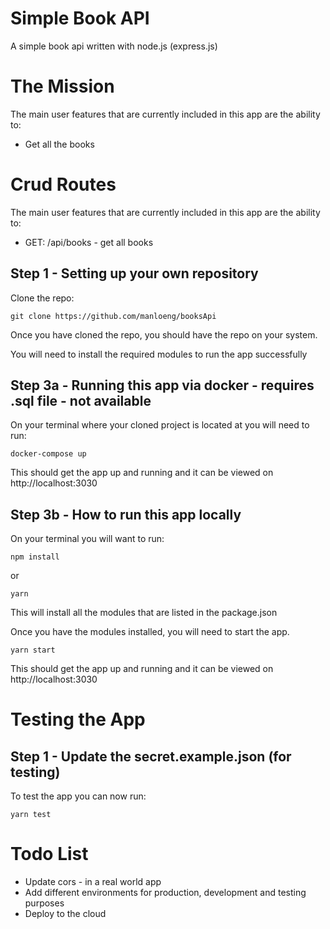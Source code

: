# Simple Book API

A simple book api written with node.js (express.js)

# The Mission

The main user features that are currently included in this app are the ability to:

- Get all the books

# Crud Routes

The main user features that are currently included in this app are the ability to:

- GET: /api/books - get all books

## Step 1 - Setting up your own repository

Clone the repo:

```
git clone https://github.com/manloeng/booksApi
```

Once you have cloned the repo, you should have the repo on your system.

You will need to install the required modules to run the app successfully

## Step 3a - Running this app via docker - requires .sql file - not available

On your terminal where your cloned project is located at you will need to run:

```
docker-compose up
```

This should get the app up and running and it can be viewed on http://localhost:3030

## Step 3b - How to run this app locally

On your terminal you will want to run:

```
npm install
```

or

```
yarn
```

This will install all the modules that are listed in the package.json

Once you have the modules installed, you will need to start the app.

```
yarn start

```

This should get the app up and running and it can be viewed on http://localhost:3030

# Testing the App

## Step 1 - Update the secret.example.json (for testing)

To test the app you can now run:

```
yarn test
```

# Todo List

- Update cors - in a real world app
- Add different environments for production, development and testing purposes
- Deploy to the cloud
